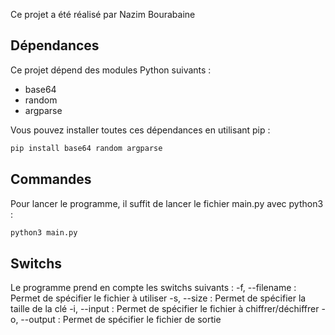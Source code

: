 Ce projet a été réalisé par Nazim Bourabaine

## Dépendances

Ce projet dépend des modules Python suivants :

- base64
- random
- argparse

Vous pouvez installer toutes ces dépendances en utilisant pip :

```bash
pip install base64 random argparse
```

## Commandes

Pour lancer le programme, il suffit de lancer le fichier main.py avec python3 :

```bash
python3 main.py
```

## Switchs

Le programme prend en compte les switchs suivants :
-f, --filename : Permet de spécifier le fichier à utiliser
-s, --size : Permet de spécifier la taille de la clé
-i, --input : Permet de spécifier le fichier à chiffrer/déchiffrer
-o, --output : Permet de spécifier le fichier de sortie
